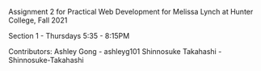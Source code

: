 Assignment 2 for Practical Web Development for Melissa Lynch at Hunter College, Fall 2021

Section 1 - Thursdays 5:35 - 8:15PM

Contributors:
Ashley Gong - ashleyg101
Shinnosuke Takahashi - Shinnosuke-Takahashi